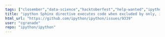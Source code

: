 ```yaml
---
tags: ["closember","data-science","hacktoberfest","help-wanted","ipython","jupyter","notebook","python","repl"]
title: "ipython Sphinx directive executes code when excluded by only, ifconfig"
html_url: "https://github.com/ipython/ipython/issues/9339"
user: "cgranade"
repo: "ipython/ipython"
---
```


